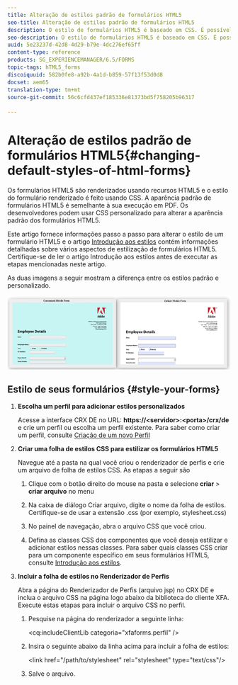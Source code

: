 ```yaml
---
title: Alteração de estilos padrão de formulários HTML5
seo-title: Alteração de estilos padrão de formulários HTML5
description: O estilo de formulários HTML5 é baseado em CSS. É possível alterar os estilos padrão do formulário.
seo-description: O estilo de formulários HTML5 é baseado em CSS. É possível alterar os estilos padrão do formulário.
uuid: 5e23237d-42d8-4d29-b79e-4dc276ef65ff
content-type: reference
products: SG_EXPERIENCEMANAGER/6.5/FORMS
topic-tags: hTML5_forms
discoiquuid: 582b0fe8-a92b-4a1d-b859-57f13f53d0d8
docset: aem65
translation-type: tm+mt
source-git-commit: 56c6cfd437ef185336e81373bd5f758205b96317

---
```



# Alteração de estilos padrão de formulários HTML5{#changing-default-styles-of-html-forms}

Os formulários HTML5 são renderizados usando recursos HTML5 e o estilo do formulário renderizado é feito usando CSS. A aparência padrão de formulários HTML5 é semelhante à sua execução em PDF. Os desenvolvedores podem usar CSS personalizado para alterar a aparência padrão dos formulários HTML5.

Este artigo fornece informações passo a passo para alterar o estilo de um formulário HTML5 e o artigo [Introdução aos estilos](/help/forms/using/css-styles.md) contém informações detalhadas sobre vários aspectos de estilização de formulários HTML5. Certifique-se de ler o artigo Introdução aos estilos antes de executar as etapas mencionadas neste artigo.

As duas imagens a seguir mostram a diferença entre os estilos padrão e personalizado.

![picture-002-small](assets/pictures-002-small.png)

## Estilo de seus formulários {#style-your-forms}

1. **Escolha um perfil para adicionar estilos personalizados**

   Acesse a interface CRX DE no URL: **https://&lt;servidor>:&lt;porta>/crx/de** e crie um perfil ou escolha um perfil existente. Para saber como criar um perfil, consulte [Criação de um novo Perfil](/help/forms/using/custom-profile.md)

1. **Criar uma folha de estilos CSS para estilizar os formulários HTML5**

   Navegue até a pasta na qual você criou o renderizador de perfis e crie um arquivo de folha de estilos CSS. As etapas a seguir são

   1. Clique com o botão direito do mouse na pasta e selecione **criar** > **criar arquivo** no menu

   1. Na caixa de diálogo Criar arquivo, digite o nome da folha de estilos. Certifique-se de usar a extensão .css (por exemplo, stylesheet.css)
   1. No painel de navegação, abra o arquivo CSS que você criou.
   1. Defina as classes CSS dos componentes que você deseja estilizar e adicionar estilos nessas classes.
   Para saber quais classes CSS criar para um componente específico em seus formulários HTML5, consulte [Introdução aos estilos](/help/forms/using/css-styles.md).

1. **Incluir a folha de estilos no Renderizador de Perfis**

   Abra a página do Renderizador de Perfis (arquivo jsp) no CRX DE e inclua o arquivo CSS na página logo abaixo da biblioteca do cliente XFA. Execute estas etapas para incluir o arquivo CSS no perfil.

   1. Pesquise na página do renderizador a seguinte linha:

      &lt;cq:includeClientLib categoria=&quot;xfaforms.perfil&quot; />

   1. Insira o seguinte abaixo da linha acima para incluir a folha de estilos:

      &lt;link href=&quot;/path/to/stylesheet&quot; rel=&quot;stylesheet&quot; type=&quot;text/css&quot;/>

   1. Salve o arquivo.
